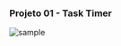 ### Projeto 01 - Task Timer


![sample](https://github.com/Faculdade-Metodista-Granbery/hello/blob/parte10/assets/sample.gif?raw=true)
